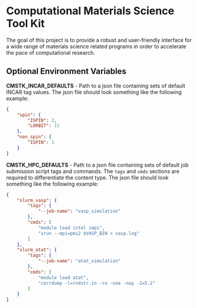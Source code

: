 
# Computational Materials Science Tool Kit

The goal of this project is to provide a robust and user-friendly interface for
a wide range of materials science related programs in order to accelerate the
pace of computational research.

## Optional Environment Variables

**CMSTK_INCAR_DEFAULTS** - Path to a json file containing sets of default INCAR
tag values. The json file should look something like the following example:

```json
{
    "spin": {
        "ISPIN": 2,
        "LORBIT": 11
    },
    "non_spin": {
        "ISPIN": 1
    }
}
```

**CMSTK_HPC_DEFAULTS** - Path to a json file containing sets of default job
submission script tags and commands. The `tags` and `cmds` sections are required
to differentiate the content type. The json file should look something like the
following example:

```json
{
    "slurm_vasp": {
        "tags": {
            "--job-name": "vasp_simulation"
        },
        "cmds": [
            "module load intel impi",
            "srun --mpi=pmi2 $VASP_BIN > vasp.log"
        ]
    },
    "slurm_atat": {
        "tags": {
            "--job-name": "atat_simulation"
        },
        "cmds": [
            "module load atat",
            "corrdump -l=rndstr.in -ro -noe -nop -2=5.2"
        ]
    }
}
```
